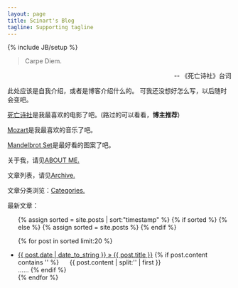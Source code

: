 ```yaml
---
layout: page
title: Scinart's Blog
tagline: Supporting tagline
---
```

{% include JB/setup %}

> Carpe Diem.

<p style="text-align: right"> -- 《死亡诗社》台词 </p>

此处应该是自我介绍，或者是博客介绍什么的。
可我还没想好怎么写，以后随时会变吧。

[死亡诗社](http://en.wikipedia.org/wiki/Mandelbrot_set)是我最喜欢的电影了吧。(路过的可以看看，**博主推荐**)

[Mozart](http://en.wikipedia.org/wiki/Wolfgang_Amadeus_Mozart)是我最喜欢的音乐了吧。

[Mandelbrot Set](http://en.wikipedia.org/wiki/Mandelbrot_set)是最好看的图案了吧。

<p>关于我，请见<a href="about.html">ABOUT ME.</a></p>
<p>文章列表，请见<a href="archive.html">Archive.</a></p>
<p>文章分类浏览：<a href="categories.html">Categories.</a></p>

最新文章：<br/>

<ul>
  <!-- the following line will work after jekyll 2.0.0 (now 1.5.1) -->
  {% assign sorted = site.posts | sort:"timestamp" %}
  {% if sorted %}
  {% else %}
    {% assign sorted = site.posts %}
  {% endif %}

  {% for post in sorted limit:20 %}
    <li>
    <a href="{{ post.url }}">{{ post.date | date_to_string }} &raquo; {{ post.title }}</a>
    {% if post.content contains '<!-- more -->' %}
    <span style="padding-left: 20px">{{ post.content | split:'<!-- more -->' | first }}</span>
    <!-- <p><a href="{{ post.url }}">Continue reading</a></p> -->
	<br/>......
	{% endif %}
    </li>
  {% endfor %}
</ul>


